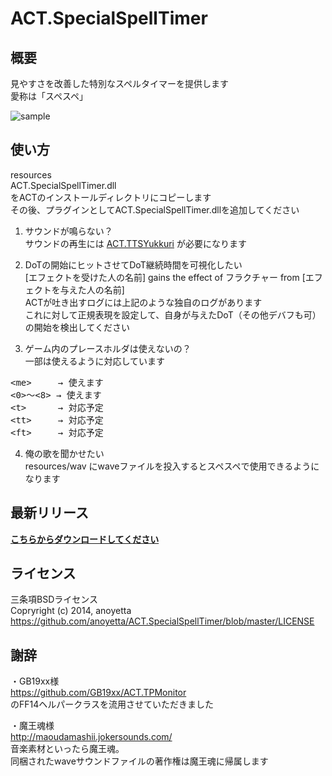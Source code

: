 ACT.SpecialSpellTimer
=====================

概要
-------------
見やすさを改善した特別なスペルタイマーを提供します  
愛称は「スペスペ」  
  
![sample](https://raw.githubusercontent.com/anoyetta/ACT.SpecialSpellTimer/master/sample.png)  

使い方
--------------
resources  
ACT.SpecialSpellTimer.dll  
をACTのインストールディレクトリにコピーします  
その後、プラグインとしてACT.SpecialSpellTimer.dllを追加してください  
  
1) サウンドが鳴らない？  
サウンドの再生には [ACT.TTSYukkuri](https://github.com/anoyetta/ACT.TTSYukkuri/releases/latest) が必要になります  
  
2) DoTの開始にヒットさせてDoT継続時間を可視化したい  
[エフェクトを受けた人の名前] gains the effect of フラクチャー from [エフェクトを与えた人の名前]  
ACTが吐き出すログには上記のような独自のログがあります  
これに対して正規表現を設定して、自身が与えたDoT（その他デバフも可）の開始を検出してください  
  
3) ゲーム内のプレースホルダは使えないの？  
一部は使えるように対応しています  
<pre>
&lt;me&gt;     → 使えます  
&lt;0&gt;～&lt;8&gt; → 使えます  
&lt;t&gt;      → 対応予定  
&lt;tt&gt;     → 対応予定  
&lt;ft&gt;     → 対応予定  
</pre>  
  
4) 俺の歌を聞かせたい    
resources/wav にwaveファイルを投入するとスペスペで使用できるようになります  
  
    
最新リリース
--------------
**[こちらからダウンロードしてください](https://github.com/anoyetta/ACT.SpecialSpellTimer/releases/latest)**  
  
  
ライセンス
--------------
三条項BSDライセンス  
Copryright (c) 2014, anoyetta  
https://github.com/anoyetta/ACT.SpecialSpellTimer/blob/master/LICENSE  
  
  
謝辞
--------------
・GB19xx様  
https://github.com/GB19xx/ACT.TPMonitor  
のFF14ヘルパークラスを流用させていただきました  

・魔王魂様  
http://maoudamashii.jokersounds.com/  
音楽素材といったら魔王魂。  
同梱されたwaveサウンドファイルの著作権は魔王魂に帰属します  
